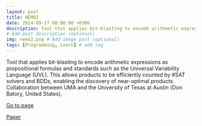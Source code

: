 ```yaml
---
layout: post
title: NEMO2
date: 2024-09-27 00:00:00 +0300
description: Tool that applies bit-blasting to encode arithmetic expressions as propositional formulas and standards such as the Universal Variability Language (UVL). 
# Add post description (optional)
img: nemo2.png # Add image post (optional)
tags: [Programming, Learn] # add tag
---
```

Tool that applies bit-blasting to encode arithmetic expressions as propositional formulas and standards such as the Universal Variability Language (UVL). This allows products to be efficiently counted by #SAT solvers and BDDs, enabling the discovery of near-optimal products. Collaboration between UMA and the University of Texas at Austin (Don Batory, United States).

[Go to page](https://github.com/danieljmg/Nemo2_tool)

[Paper](https://www.sciencedirect.com/science/article/pii/S0164121223001656?via%3Dihub)